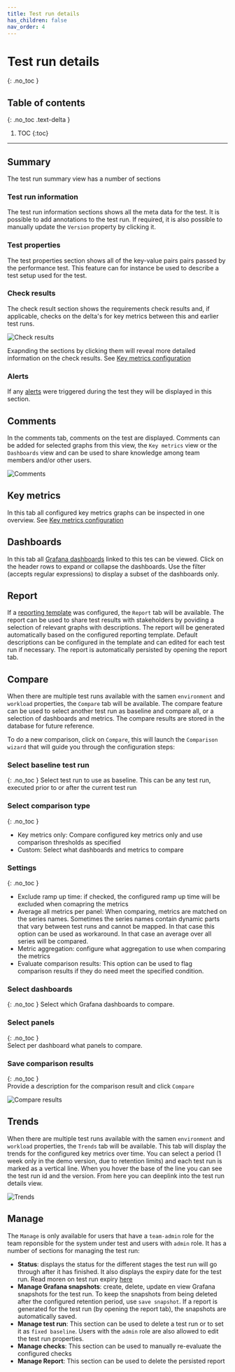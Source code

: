 ```yaml
---
title: Test run details
has_children: false
nav_order: 4
---
```


# Test run details
{: .no_toc }

## Table of contents
{: .no_toc .text-delta }

1. TOC
{:toc}


---

## Summary

The test run summary view has a number of sections

### Test run information

The test run information sections shows all the meta data for the test. It is possible to add annotations to the test run. If required, it is also possible to manually update the `Version` property by clicking it.

### Test properties

The test properties section shows all of the key-value pairs pairs passed by the performance test. This feature can for instance be used to describe a test setup used for the test.

### Check results

The check result section shows the requirements check results and, if applicable, checks on the delta's for key metrics between this and earlier test runs.

![Check results](../images/check-results.png)

Exapnding the sections by clicking them will reveal more detailed information on the check results. See [Key metrics configuration](https://perfana.github.io/perfana-docs/docs/testconfiguration/testconfiguration.html#key-metrics)

### Alerts

If any [alerts](https://perfana.github.io/perfana-docs/docs/alerts/alerts.html) were triggered during the test they will be displayed in this section.

## Comments

In the comments tab, comments on the test are displayed. Comments can be added for selected graphs from this view, the `Key metrics` view or the `Dashboards` view and can be used to share knowledge among team members and/or other users.

![Comments](../images/comments.png)


## Key metrics

In this tab all configured key metrics graphs can be inspected in one overview. See [Key metrics configuration](https://perfana.github.io/perfana-docs/docs/testconfiguration/testconfiguration.html#key-metrics)


## Dashboards

In this tab all [Grafana dashboards](https://perfana.github.io/perfana-docs/docs/testconfiguration/testconfiguration.html#grafana-dashboards) linked to this tes can be viewed. Click on the header rows to expand or collapse the dashboards. Use the filter (accepts regular expressions) to display a subset of the dashboards only. 

## Report

If a [reporting template](https://perfana.github.io/perfana-docs/docs/testconfiguration/testconfiguration.html#reporting-template) was configured, the `Report` tab will be available. The report can be used to share test results with stakeholders by poviding a selection of relevant graphs with descriptions. The report will be generated automatically based on the configured reporting template. Default descriptions can be configured in the template and can edited for each test run if necessary. The report is automatically persisted by opening the report tab.

## Compare

When there are multiple test runs available with the samen `environment` and `workload` properties, the `Compare` tab will be available. The compare feature can be used to select another test run as baseline and compare all, or a selection of dashboards and metrics. The compare results are stored in the database for future reference.

To do a new comparison, click on `Compare`, this will launch the `Comparison wizard` that will guide you through the configuration steps:

### Select baseline test run
{: .no_toc }
Select test run to use as baseline. This can be any test run, executed prior to or after the current test run
### Select comparison type
{: .no_toc }
* Key metrics only: Compare configured key metrics only and use comparison thresholds as specified
* Custom: Select what dashboards and metrics to compare 

### Settings
{: .no_toc } 
* Exclude ramp up time: if checked, the configured ramp up time will be excluded when comapring the metrics
* Average all metrics per panel: When comparing, metrics are matched on the series names. Sometimes the series names contain dynamic parts that vary between test runs and cannot be mapped. In that case this option can be used as workaround. In that case an average over all series will be compared.
* Metric aggregation: configure what aggregation to use when comparing the metrics
* Evaluate comparison results: This option can be used to flag comparison results if they do need meet the specified condition. 

### Select dashboards
{: .no_toc } 
Select which Grafana dashboards to compare.
### Select panels
{: .no_toc }  
Select per dashboard what panels to compare.
### Save comparison results
{: .no_toc }  
Provide a description for the comparison result and click `Compare`


![Compare results](../images/compare-results.png)


## Trends

When there are multiple test runs available with the samen `environment` and `workload` properties, the `Trends` tab will be available. This tab will display the trends for the configured key metrics over time. You can select a period (1 week only in the demo version, due to retention limits) and each test run is marked as a vertical line. When you hover the base of the line you can see the test run id and the version. From here you can deeplink into the test run details view.

![Trends](../images/trends.png)


## Manage

The `Manage` is only available for users that have a `team-admin` role for the team reponsible for the system under test and users with `admin` role. It has a number of sections for managing the test run:

* **Status**: displays the status for the different stages the test run will go through after it has finished. It also displays the expiry date for the test run. Read moren on test run expiry [here](https://perfana.github.io/perfana-docs/docs/administration/administration.html#data-retention-and-test-run-expiry)
* **Manage Grafana snapshots**: create, delete, update en view Grafana snapshots for the test run. To keep the snapshots from being deleted after the configured retention period, use `save snapshot`. If a report is generated for the test run (by opening the report tab), the snapshots are automatically saved.
* **Manage test run**:  This section can be used to delete a test run or to set it as `fixed baseline`. Users with the `admin` role are also allowed to edit the test run properties.
* **Manage checks**: This section can be used to manually re-evaluate the configured checks
* **Manage Report**: This section can be used to delete the persisted report